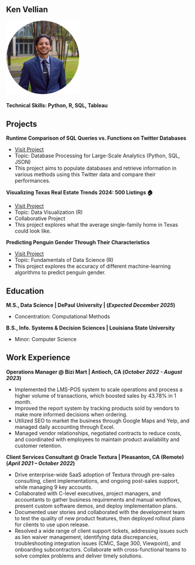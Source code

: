 ## Ken Vellian

<img src="assets/img/headshot_circle_cropped.png" alt="Data Science Portfolio - Ken Vellian" width="200" height="200">

#### Technical Skills: Python, R, SQL, Tableau

## Projects
**Runtime Comparison of SQL Queries vs. Functions on Twitter Databases**
- [Visit Project](https://kvellian.github.io/sql_vs_functions/)
- Topic: Database Processing for Large-Scale Analytics (Python, SQL, JSON)
- This project aims to populate databases and retrieve information in various methods using this Twitter data and compare their performances.

**Visualizing Texas Real Estate Trends 2024: 500 Listings 🏠**
- [Visit Project](https://kvellian.github.io/data_viz/)
- Topic: Data Visualization (R)
- Collaborative Project
- This project explores what the average single-family home in Texas could look like.

**Predicting Penguin Gender Through Their Characteristics**
- [Visit Project](https://kvellian.github.io/ds_fundamentals/)
- Topic: Fundamentals of Data Science (R)
- This project explores the accuracy of different machine-learning algorithms to predict penguin gender.


## Education

**M.S., Data Science | DePaul University | (_Expected December 2025_)**
- Concentration: Computational Methods

**B.S., Info. Systems & Decision Sciences | Louisiana State University**
- Minor: Computer Science


## Work Experience

**Operations Manager @ Bizi Mart | Antioch, CA (_October 2022 - August 2023_)**
- Implemented the LMS-POS system to scale operations and process a higher volume of transactions, which boosted sales by 43.78% in 1 month.
- Improved the report system by tracking products sold by vendors to make more informed decisions when ordering.
- Utilized SEO to market the business through Google Maps and Yelp, and managed daily accounting through Excel.
- Managed vendor relationships, negotiated contracts to reduce costs, and coordinated with employees to maintain product availability and customer retention.


**Client Services Consultant @ Oracle Textura | Pleasanton, CA (Remote) (_April 2021 – October 2022_)**
- Drive enterprise-wide SaaS adoption of Textura through pre-sales consulting, client implementations, and ongoing post-sales support, while managing 9 key accounts.
- Collaborated with C-level executives, project managers, and accountants to gather business requirements and manual workflows, present custom software demos, and deploy implementation plans.
- Documented user stories and collaborated with the development team to test the quality of new product features, then deployed rollout plans for clients to use upon release.
- Resolved a wide range of client support tickets, addressing issues such as lien waiver management, identifying data discrepancies, troubleshooting integration issues (CMiC, Sage 300, Viewpoint), and onboarding subcontractors. Collaborate with cross-functional teams to solve complex problems and deliver timely solutions.

